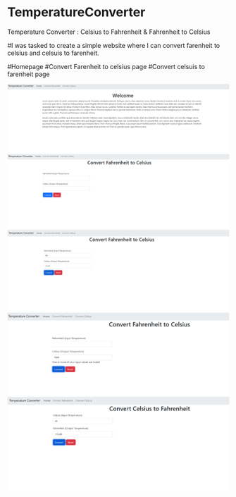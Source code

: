 # TemperatureConverter
Temperature Converter : Celsius to Fahrenheit  &amp; Fahrenheit to Celsius


#I was tasked to create a simple website where I can convert farenheit to celsius and celsuis to farenheit.

#Homepage
#Convert Farenheit to celsius page
#Convert celsuis to farenheit page


![Home page](/images/Homepage.png)
![F_to_C_Empty_Field](/images/F_to_C_empty_field.png)
![F_to_C_Full_field](/images/F_to_C_Full_field.png)
![C_to_F_empty_field_error_message](/images/C_to_F_empty_field_Error_message.png)
![C_to_F_Full_field](/images/C_to_F_Full_field.png)